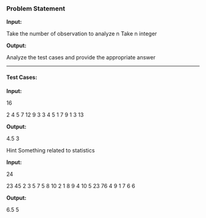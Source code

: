 ### Problem Statement

**Input:**

Take the number of observation to analyze n
Take n integer

**Output:**

Analyze the test cases and provide the appropriate answer

------------------------------------------------------

#### Test Cases:

**Input:**

16

2 4 5 7 12 9 3 3 4 5 1 7 9 1 3 13

**Output:**

4.5 3

Hint Something related to statistics

**Input:**

24

23 45 2 3 5 7 5 8 10 2 1 8 9 4 10 5 23 76 4 9 1 7 6 6

**Output:**

6.5 5

